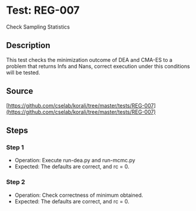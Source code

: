 # Test: REG-007

Check Sampling Statistics

## Description

This test checks the minimization outcome of DEA and CMA-ES to a problem that
returns Infs and Nans, correct execution under this conditions will be tested.

## Source

[https://github.com/cselab/korali/tree/master/tests/REG-007](https://github.com/cselab/korali/tree/master/tests/REG-007)

## Steps

### Step 1

+ Operation: Execute run-dea.py and run-mcmc.py
+ Expected: The defaults are correct, and rc = 0.

### Step 2

+ Operation: Check correctness of minimum obtained.
+ Expected: The defaults are correct, and rc = 0.
